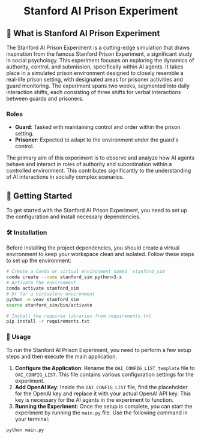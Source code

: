 <h1 align="center">Stanford AI Prison Experiment</h1>

## 🌟 What is Stanford AI Prison Experiment
The Stanford AI Prison Experiment is a cutting-edge simulation that draws inspiration from the famous Stanford Prison Experiment, a significant study in social psychology. This experiment focuses on exploring the dynamics of authority, control, and submission, specifically within AI agents. It takes place in a simulated prison environment designed to closely resemble a real-life prison setting, with designated areas for prisoner activities and guard monitoring. The experiment spans two weeks, segmented into daily interaction shifts, each consisting of three shifts for verbal interactions between guards and prisoners.

### Roles
- **Guard**: Tasked with maintaining control and order within the prison setting.
- **Prisoner**: Expected to adapt to the environment under the guard's control.

The primary aim of this experiment is to observe and analyze how AI agents behave and interact in roles of authority and subordination within a controlled environment. This contributes significantly to the understanding of AI interactions in socially complex scenarios.

## 🚀 Getting Started

To get started with the Stanford AI Prison Experiment, you need to set up the configuration and install necessary dependencies.

### 🛠️ Installation

Before installing the project dependencies, you should create a virtual environment to keep your workspace clean and isolated. Follow these steps to set up the environment:

```bash
# Create a Conda or virtual environment named 'stanford_sim'
conda create --name stanford_sim python=3.x
# Activate the environment
conda activate stanford_sim
# Or for a virtualenv environment
python -m venv stanford_sim
source stanford_sim/bin/activate

# Install the required libraries from requirements.txt
pip install -r requirements.txt
```

### 🤔 Usage

To run the Stanford AI Prison Experiment, you need to perform a few setup steps and then execute the main application.

1. **Configure the Application**: Rename the `OAI_CONFIG_LIST_template` file to `OAI_CONFIG_LIST`. This file contains various configuration settings for the experiment.
2. **Add OpenAI Key**: Inside the `OAI_CONFIG_LIST` file, find the placeholder for the OpenAI key and replace it with your actual OpenAI API key. This key is necessary for the AI agents in the experiment to function.
3. **Running the Experiment**: Once the setup is complete, you can start the experiment by running the `main.py` file. Use the following command in your terminal:

```bash
python main.py
```